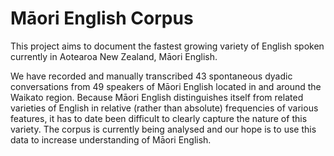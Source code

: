 # Māori English Corpus

This project aims to document the fastest growing variety of English spoken currently in Aotearoa New Zealand, Māori English. 

We have recorded and manually transcribed 43 spontaneous dyadic conversations from 49 speakers of Māori English located in and around the Waikato region. Because Māori English distinguishes itself from related varieties of English in relative (rather than absolute) frequencies of various features, it has to date been difficult to clearly capture the nature of this variety. The corpus is currently being analysed and our hope is to use this data to increase understanding of Māori English.
